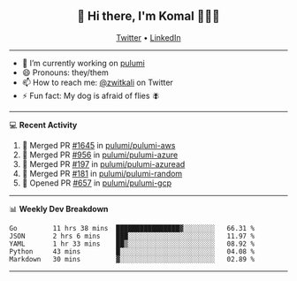 <h2 align="center"> 👋 Hi there, I'm Komal 🧑🏾‍💻 </h2>
<p align="center">
    <a href="https://twitter.com/zwitkali">Twitter</a> •
    <a href="https://www.linkedin.com/in/komal-ali/">LinkedIn</a>
</p>

--------

- 🔭 I’m currently working on [pulumi](https://github.com/pulumi/pulumi)
- 😄 Pronouns: they/them
- 📫 How to reach me: [@zwitkali](https://twitter.com/zwitkali) on Twitter
- ⚡ Fun fact: My dog is afraid of flies 🪰

--------
💻 **Recent Activity**

<!--START_SECTION:activity-->
1. 🎉 Merged PR [#1645](https://github.com/pulumi/pulumi-aws/pull/1645) in [pulumi/pulumi-aws](https://github.com/pulumi/pulumi-aws)
2. 🎉 Merged PR [#956](https://github.com/pulumi/pulumi-azure/pull/956) in [pulumi/pulumi-azure](https://github.com/pulumi/pulumi-azure)
3. 🎉 Merged PR [#197](https://github.com/pulumi/pulumi-azuread/pull/197) in [pulumi/pulumi-azuread](https://github.com/pulumi/pulumi-azuread)
4. 🎉 Merged PR [#181](https://github.com/pulumi/pulumi-random/pull/181) in [pulumi/pulumi-random](https://github.com/pulumi/pulumi-random)
5. 💪 Opened PR [#657](https://github.com/pulumi/pulumi-gcp/pull/657) in [pulumi/pulumi-gcp](https://github.com/pulumi/pulumi-gcp)
<!--END_SECTION:activity-->

--------

📊 **Weekly Dev Breakdown**
<!--START_SECTION:waka-->
```text
Go         11 hrs 38 mins  ████████████████▓░░░░░░░░   66.31 % 
JSON       2 hrs 6 mins    ███░░░░░░░░░░░░░░░░░░░░░░   11.97 % 
YAML       1 hr 33 mins    ██▒░░░░░░░░░░░░░░░░░░░░░░   08.92 % 
Python     43 mins         █░░░░░░░░░░░░░░░░░░░░░░░░   04.08 % 
Markdown   30 mins         ▓░░░░░░░░░░░░░░░░░░░░░░░░   02.89 % 
```
<!--END_SECTION:waka-->

--------